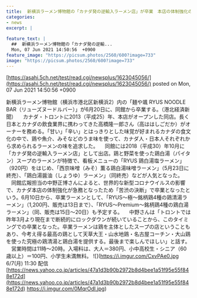 ```yaml
---
title:  新横浜ラーメン博物館の「カナダ発の逆輸入ラーメン店」が卒業　本店の体制強化のため苦渋の決断  
categories:
- news
excerpt: |
  
feature_text: |
  ##  新横浜ラーメン博物館の「カナダ発の逆輸...
  Mon, 07 Jun 2021 14:50:56  +0900
feature_image: "https://picsum.photos/2560/600?image=733"
image: "https://picsum.photos/2560/600?image=733"
---
```


[https://asahi.5ch.net/test/read.cgi/newsplus/1623045056/](https://asahi.5ch.net/test/read.cgi/newsplus/1623045056/)
posted on Mon, 07 Jun 2021 14:50:56  +0900

<!--more-->

新横浜ラーメン博物館（横浜市港北区新横浜2）内の「麺や颯 RYUS NOODLE BAR（リューズヌードルバー）」が6月20日に、同館から卒業する。（港北経済新聞） 　カナダ・トロントに2013（平成25）年、本店がオープンした同店。長く日本とカナダの飲食業界に携わってきた高橋隆一郎さん（高ははしごだか）がオーナーを務める。「甘い」「辛い」とはっきりとした味覚が好まれるカナダの食文化の中で、鶏や魚介、みそなどのうま味を使って、カナダ人・日本人それぞれから求められるラーメンの味を追求した。 　同館には2018（平成30）年10月に「カナダ発の逆輸入ラーメン店」として出店。鶏と野菜を使った鶏白湯（パイタン）スープのラーメンが特徴で、看板メニューの「RYUS 鶏白湯塩ラーメン」（920円）をはじめ、「西京味噌（みそ）薫る鶏白湯味噌ラーメン」（5月23日に終売）、「鶏白湯醤油（しょうゆ）ラーメン」（同終売）などが人気となった。 　同館広報担当の中野正博さんによると、世界的な新型コロナウイルスの影響で、カナダ本店の体制強化が急務となったため「苦渋の決断」で卒業となったという。6月10日から、卒業ラーメンとして、「RYUS〜極〜銘柄鶏4種の鶏清湯ラーメン」（1,200円、販売は13日まで）、「RYUS〜Premium〜銘柄鶏4種の鶏白湯ラーメン」（同、販売は15日〜20日）も予定する。 　中野さんは「トロントでは昨年3月より現在まで断続的にロックダウンが続いていることから、このタイミングでの卒業となった。卒業ラーメンは鶏を主体としたスープの店ということもあり、今考え得る最高の鶏として天草大王・山水地鶏・名古屋コーチン・大山鶏を使った究極の鶏清湯と鶏白湯を提供する。最後まで楽しんでほしい」と話す。 　営業時間は11時〜20時。入場料は、大人＝380円、小中高校生・シニア（60歳以上）＝100円、小学生未満無料。 ![](https://i.imgur.com/CxvPAe0.jpg 6/7(月) 11:30 配信 [https://news.yahoo.co.jp/articles/47a1d3b90b2972b8d4bee1a51f95e55f848e172d](https://news.yahoo.co.jp/articles/47a1d3b90b2972b8d4bee1a51f95e55f848e172d) https://i.imgur.com/0MqrOdI.jpg)
